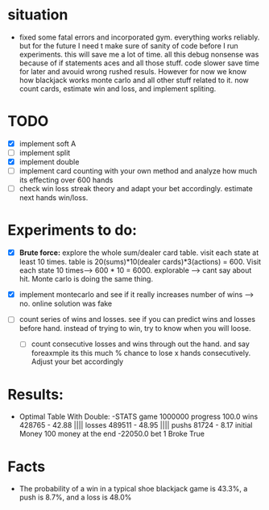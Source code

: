 # situation
- fixed some fatal errors and incorporated gym. everything works reliably. but for the future I need t make sure of sanity of code before I run experiments. this will save me a lot of time. all this debug nonsense was because of if statements aces and all those stuff. code slower save time for later and avouid wrong rushed resuls. However for now we know how blackjack works monte carlo and all other stuff related to it. now count cards, estimate win and loss, and implement spliting.
# TODO
- [x] implement soft A
- [ ] implement split
- [x] implement double
- [ ] implement card counting with your own method and analyze how much its effecting over 600 hands
- [ ] check win loss streak theory and adapt your bet accordingly. estimate next hands win/loss.

# Experiments to do:
- [x] **Brute force:**  explore the whole sum/dealer card table. visit each state at least 10 times. table is 20(sums)*10(dealer cards)*3(actions) = 600. Visit each state 10 times--> 600 * 10 = 6000. explorable --> cant say about hit. Monte carlo is doing the same thing.

- [x] implement montecarlo and see if it really increases number of wins --> no. online solution was fake

- [ ] count series of wins and losses. see if you can predict wins and losses before hand. instead of trying to win, try to know when you will loose.
    - [ ] count consecutive losses and wins through out the hand. and say foreaxmple its this much % chance to lose x hands consecutively. Adjust your bet accordingly

# Results:

- Optimal Table With Double:
    -STATS game 1000000 progress 100.0 wins 428765 - 42.88 |||| losses 489511 - 48.95 |||| pushs 81724 - 8.17 initial Money 100 money at the end -22050.0 bet 1 Broke True 

# Facts

- The probability of a win in a typical shoe blackjack game is 43.3%, a push is 8.7%, and a loss is 48.0% 
